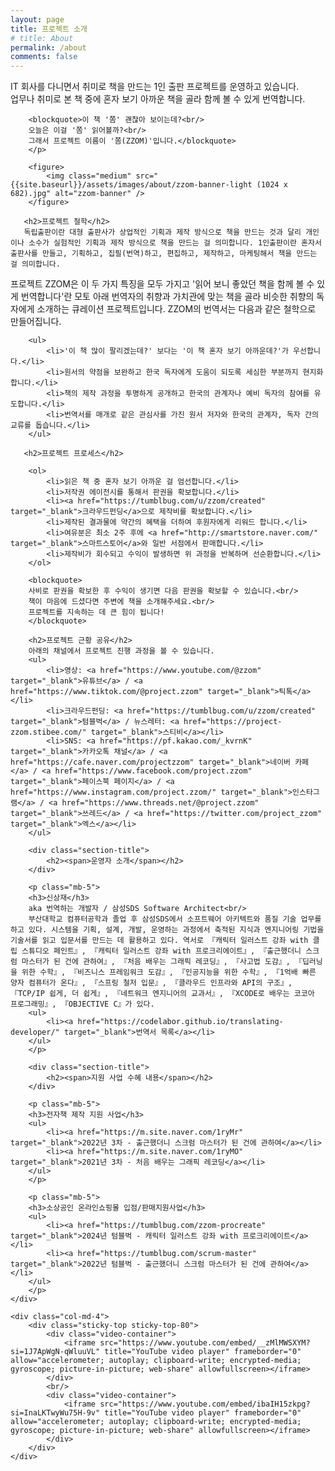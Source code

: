 ```yaml
---
layout: page
title: 프로젝트 소개
# title: About
permalink: /about
comments: false
---
```


<div class="row justify-content-between">
    <div class="col-md-8 pr-5">
        <p class="mb-5">
        IT 회사를 다니면서 취미로 책을 만드는 1인 출판 프로젝트를 운영하고 있습니다.<br/>
        업무나 취미로 본 책 중에 혼자 보기 아까운 책을 골라 함께 볼 수 있게 번역합니다.
        
        <blockquote>이 책 '쫌' 괜찮아 보이는데?<br/>
        오늘은 이걸 '쫌' 읽어볼까?<br/>
        그래서 프로젝트 이름이 '쫌(ZZOM)'입니다.</blockquote>
        </p>

        <figure>        
            <img class="medium" src="{{site.baseurl}}/assets/images/about/zzom-banner-light (1024 x 682).jpg" alt="zzom-banner" />
        </figure>        

       <h2>프로젝트 철학</h2>
       독립출판이란 대형 출판사가 상업적인 기획과 제작 방식으로 책을 만드는 것과 달리 개인이나 소수가 실험적인 기획과 제작 방식으로 책을 만드는 걸 의미합니다. 1인출판이란 혼자서 출판사를 만들고, 기획하고, 집필(번역)하고, 편집하고, 제작하고, 마케팅해서 책을 만드는 걸 의미합니다. 
프로젝트 ZZOM은 이 두 가지 특징을 모두 가지고 '읽어 보니 좋았던 책을 함께 볼 수 있게 번역합니다'란 모토 아래 번역자의 취향과 가치관에 맞는 책을 골라 비슷한 취향의 독자에게 소개하는 큐레이션 프로젝트입니다. ZZOM의 번역서는 다음과 같은 철학으로 만들어집니다.

        <ul>
            <li>'이 책 많이 팔리겠는데?' 보다는 '이 책 혼자 보기 아까운데?'가 우선합니다.</li>
            <li>원서의 약점을 보완하고 한국 독자에게 도움이 되도록 세심한 부분까지 현지화합니다.</li>
            <li>책의 제작 과정을 투명하게 공개하고 한국의 관계자나 예비 독자의 참여를 유도합니다.</li>
            <li>번역서를 매개로 같은 관심사를 가진 원서 저자와 한국의 관계자, 독자 간의 교류를 돕습니다.</li>
        </ul>

       <h2>프로젝트 프로세스</h2>

        <ol>
            <li>읽은 책 중 혼자 보기 아까운 걸 엄선합니다.</li>
            <li>저작권 에이전시를 통해서 판권을 확보합니다.</li>
            <li><a href="https://tumblbug.com/u/zzom/created" target="_blank">크라우드펀딩</a>으로 제작비를 확보합니다.</li>
            <li>제작된 결과물에 약간의 혜택을 더하여 후원자에게 리워드 합니다.</li>
            <li>여유분은 최소 2주 후에 <a href="http://smartstore.naver.com/" target="_blank">스마트스토어</a>와 일반 서점에서 판매합니다.</li>
            <li>제작비가 회수되고 수익이 발생하면 위 과정을 반복하며 선순환합니다.</li>
        </ol>

        <blockquote>
        사비로 판권을 확보한 후 수익이 생기면 다음 판권을 확보할 수 있습니다.<br/>
        책이 마음에 드셨다면 주변에 책을 소개해주세요.<br/>
        프로젝트를 지속하는 데 큰 힘이 됩니다!
        </blockquote>

        <h2>프로젝트 근황 공유</h2>
        아래의 채널에서 프로젝트 진행 과정을 볼 수 있습니다.
        <ul>
            <li>영상: <a href="https://www.youtube.com/@zzom" target="_blank">유튜브</a> / <a href="https://www.tiktok.com/@project.zzom" target="_blank">틱톡</a></li>
            <li>크라우드펀딩: <a href="https://tumblbug.com/u/zzom/created" target="_blank">텀블벅</a> / 뉴스레터: <a href="https://project-zzom.stibee.com/" target="_blank">스티비</a></li>
            <li>SNS: <a href="https://pf.kakao.com/_kvrnK" target="_blank">카카오톡 채널</a> / <a href="https://cafe.naver.com/projectzzom" target="_blank">네이버 카페</a> / <a href="https://www.facebook.com/project.zzom" target="_blank">페이스북 페이지</a> / <a href="https://www.instagram.com/project.zzom/" target="_blank">인스타그램</a> / <a href="https://www.threads.net/@project.zzom" target="_blank">쓰레드</a> / <a href="https://twitter.com/project_zzom" target="_blank">엑스</a></li>
        </ul>

        <div class="section-title">
            <h2><span>운영자 소개</span></h2>
        </div>
        
        <p class="mb-5">
        <h3>신상재</h3> 
        aka 번역하는 개발자 / 삼성SDS Software Architect<br/>
        부산대학교 컴퓨터공학과 졸업 후 삼성SDS에서 소프트웨어 아키텍트와 품질 기술 업무를 하고 있다. 시스템을 기획, 설계, 개발, 운영하는 과정에서 축적된 지식과 엔지니어링 기법을 기술서를 읽고 입문서를 만드는 데 활용하고 있다. 역서로 『캐릭터 일러스트 강좌 with 클립 스튜디오 페인트』, 『캐릭터 일러스트 강좌 with 프로크리에이트』, 『출근했더니 스크럼 마스터가 된 건에 관하여』, 『처음 배우는 그래픽 레코딩』, 『사고법 도감』, 『딥러닝을 위한 수학』, 『비즈니스 프레임워크 도감』, 『인공지능을 위한 수학』, 『1억배 빠른 양자 컴퓨터가 온다』, 『스프링 철저 입문』, 『클라우드 인프라와 API의 구조』, 『TCP/IP 쉽게, 더 쉽게』, 『네트워크 엔지니어의 교과서』, 『XCODE로 배우는 코코아 프로그래밍』, 『OBJECTIVE C』가 있다.
        <ul>
            <li><a href="https://codelabor.github.io/translating-developer/" target="_blank">번역서 목록</a></li>
        </ul>
        </p>

        <div class="section-title">
            <h2><span>지원 사업 수혜 내용</span></h2>
        </div>
        
        <p class="mb-5">
        <h3>전자책 제작 지원 사업</h3>
        <ul>
            <li><a href="https://m.site.naver.com/1ryMr" target="_blank">2022년 3차 - 출근했더니 스크럼 마스터가 된 건에 관하여</a></li>
            <li><a href="https://m.site.naver.com/1ryMO" target="_blank">2021년 3차 - 처음 배우는 그래픽 레코딩</a></li>
        </ul>
        </p>

        <p class="mb-5">
        <h3>소상공인 온라인쇼핑몰 입점/판매지원사업</h3>
        <ul>
            <li><a href="https://tumblbug.com/zzom-procreate" target="_blank">2024년 텀블벅 - 캐릭터 일러스트 강좌 with 프로크리에이트</a></li>
            <li><a href="https://tumblbug.com/scrum-master" target="_blank">2022년 텀블벅 - 출근했더니 스크럼 마스터가 된 건에 관하여</a></li>
        </ul>
        </p>
    </div>

    <div class="col-md-4">
        <div class="sticky-top sticky-top-80">
            <div class="video-container">
                <iframe src="https://www.youtube.com/embed/__zMlMWSXYM?si=1J7ApWgN-qWluuVL" title="YouTube video player" frameborder="0" allow="accelerometer; autoplay; clipboard-write; encrypted-media; gyroscope; picture-in-picture; web-share" allowfullscreen></iframe>
            </div>
            <br/>
            <div class="video-container">
                <iframe src="https://www.youtube.com/embed/ibaIH15zkpg?si=InaLKTwyWu75H-9v" title="YouTube video player" frameborder="0" allow="accelerometer; autoplay; clipboard-write; encrypted-media; gyroscope; picture-in-picture; web-share" allowfullscreen></iframe>
            </div>
        </div>
    </div>
</div>
